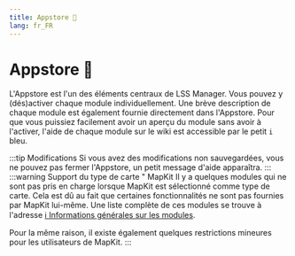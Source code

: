 ```yaml
---
title: Appstore 🛒
lang: fr_FR
---
```


# Appstore :shopping_cart:

L'Appstore est l'un des éléments centraux de LSS Manager. Vous pouvez y (dés)activer chaque module individuellement. Une brève description de chaque module est également fournie directement dans l'Appstore.
Pour que vous puissiez facilement avoir un aperçu du module sans avoir à l'activer, l'aide de chaque module sur le wiki est accessible par le petit `i` bleu.

:::tip Modifications
Si vous avez des modifications non sauvegardées, vous ne pouvez pas fermer l'Appstore, un petit message d'aide apparaîtra.
:::
:::warning Support du type de carte " MapKit
Il y a quelques modules qui ne sont pas pris en charge lorsque MapKit est sélectionné comme type de carte. Cela est dû au fait que certaines fonctionnalités ne sont pas fournies par MapKit lui-même. Une liste complète de ces modules se trouve à l'adresse [ℹ️ Informations générales sur les modules](apps.md).

Pour la même raison, il existe également quelques restrictions mineures pour les utilisateurs de MapKit.
:::

